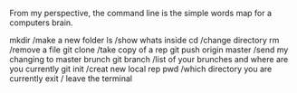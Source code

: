 From my perspective, the command line is the simple words map for a computers brain.

mkdir /make a new folder
ls /show whats inside 
cd /change directory
rm /remove a file
git clone /take copy of a rep
git push origin master /send my changing to master brunch 
git branch /list of your brunches and where are you currently
git init /creat new local rep
pwd /which directory you are currently
exit / leave the terminal



